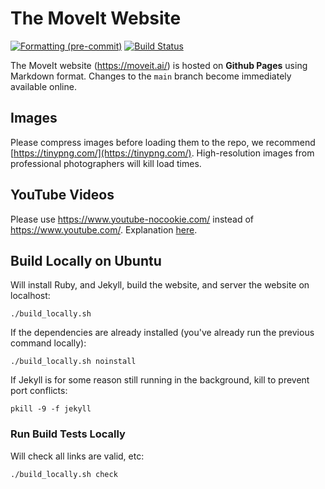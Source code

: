 # The MoveIt Website

[![Formatting (pre-commit)](https://github.com/moveit/moveit.ros.org/actions/workflows/format.yaml/badge.svg?branch=main)](https://github.com/moveit/moveit.ros.org/actions/workflows/format.yaml?query=branch%3Amain)
[![Build Status](https://github.com/moveit/moveit.ros.org/actions/workflows/build.yaml/badge.svg?branch=main)](https://github.com/moveit/moveit.ros.org/actions/workflows/build.yaml?query=branch%3Amain)

The MoveIt website (https://moveit.ai/) is hosted on **Github Pages** using Markdown format.
Changes to the ``main`` branch become immediately available online.

## Images

Please compress images before loading them to the repo, we recommend [https://tinypng.com/](https://tinypng.com/). High-resolution images from professional photographers will kill load times.

## YouTube Videos

Please use https://www.youtube-nocookie.com/ instead of  https://www.youtube.com/. Explanation [here](https://github.com/moveit/moveit.ros.org/issues/232).

## Build Locally on Ubuntu

Will install Ruby, and Jekyll, build the website, and server the website on localhost:

    ./build_locally.sh

If the dependencies are already installed (you've already run the previous command locally):

    ./build_locally.sh noinstall

If Jekyll is for some reason still running in the background, kill to prevent port conflicts:

    pkill -9 -f jekyll

### Run Build Tests Locally

Will check all links are valid, etc:

    ./build_locally.sh check
